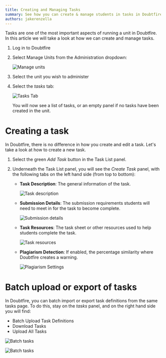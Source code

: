 ```yaml
---
title: Creating and Managing Tasks
summary: See how you can create & manage students in tasks in Doubtfire.
authors: jakerenzella
---
```


Tasks are one of the most important aspects of running a unit in Doubtfire. In this article we will take a look at how
we can create and manage tasks.

1. Log in to Doubtfire

1. Select Manage Units from the Administration dropdown:

   ![Manage units](/guides/create-manage-tasks/manage-units.png)

1. Select the unit you wish to administer

1. Select the _tasks_ tab:

   ![Tasks Tab](/guides/create-manage-tasks/tasks.png)

   You will now see a list of tasks, or an empty panel if no tasks have been created in the unit.

# Creating a task

In Doubtfire, there is no difference in how you create and edit a task. Let's take a look at how to create a new task.

1. Select the green _Add Task_ button in the Task List panel.

1. Underneath the Task List panel, you will see the _Create Task_ panel, with the following tabs on the left hand side
   (from top to bottom):

   - **Task Description**: The general information of the task.

     ![Task description](/guides/create-manage-tasks/information.png)

   - **Submission Details**: The submission requirements students will need to meet in for the task to become complete.

     ![Submission details](/guides/create-manage-tasks/submission.png)

   - **Task Resources**: The task sheet or other resources used to help students complete the task.

     ![Task resources](/guides/create-manage-tasks/resources.png)

   - **Plagiarism Detection**: If enabled, the percentage similarity where Doubtfire creates a warning.

     ![Plagiarism Settings](/guides/create-manage-tasks/plagiarism.png)

# Batch upload or export of tasks

In Doubtfire, you can batch import or export task definitions from the same tasks page. To do this, stay on the _tasks_
panel, and on the right hand side you will find:

- Batch Upload Task Definitions
- Download Tasks
- Upload All Tasks

![Batch tasks](/guides/create-manage-tasks/export2.png)

![Batch tasks](/guides/create-manage-tasks/export1.png)
